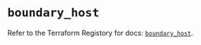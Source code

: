 # `boundary_host`

Refer to the Terraform Registory for docs: [`boundary_host`](https://registry.terraform.io/providers/hashicorp/boundary/1.1.11/docs/resources/host).

